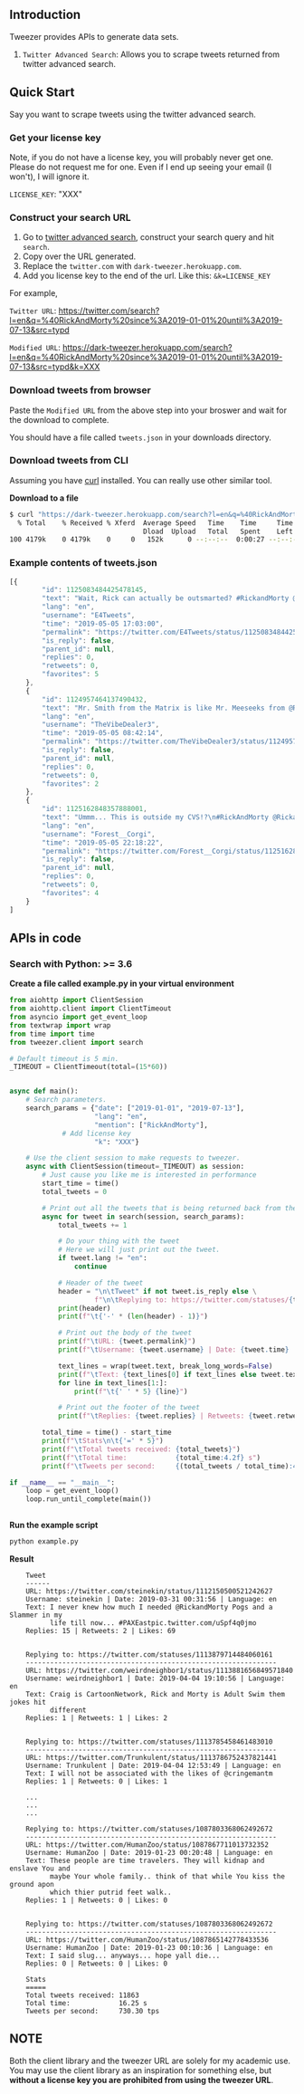 ## Introduction

Tweezer provides APIs to generate data sets.

1. `Twitter Advanced Search`: Allows you to scrape tweets returned from twitter advanced search.

## Quick Start

Say you want to scrape tweets using the twitter advanced search.

### Get your license key

Note, if you do not have a license key, you will probably never get one. Please do not request me for one.
Even if I end up seeing your email (I won't), I will ignore it.

`LICENSE_KEY`: "XXX"

### Construct your search URL

1. Go to [twitter advanced search](https://twitter.com/search-advanced), construct your search query and hit `search`.
2. Copy over the URL generated.
3. Replace the `twitter.com` with `dark-tweezer.herokuapp.com`.
4. Add you license key to the end of the url. Like this: `&k=LICENSE_KEY`

For example, 

`Twitter URL`: <https://twitter.com/search?l=en&q=%40RickAndMorty%20since%3A2019-01-01%20until%3A2019-07-13&src=typd>

`Modified URL`: <https://dark-tweezer.herokuapp.com/search?l=en&q=%40RickAndMorty%20since%3A2019-01-01%20until%3A2019-07-13&src=typd&k=XXX>

### Download tweets from browser

Paste the `Modified URL` from the above step into your broswer and wait for the download to complete. 

You should have a file called `tweets.json` in your downloads directory.

### Download tweets from CLI

Assuming you have [curl](https://curl.haxx.se/download.html) installed. You can really use other similar tool.

**Download to a file**

```bash
$ curl "https://dark-tweezer.herokuapp.com/search?l=en&q=%40RickAndMorty%20since%3A2019-01-01%20until%3A2019-07-13&src=typd&k=XXX" -o tweets.json
  % Total    % Received % Xferd  Average Speed   Time    Time     Time  Current
                                 Dload  Upload   Total   Spent    Left  Speed
100 4179k    0 4179k    0     0   152k      0 --:--:--  0:00:27 --:--:--  134k
```

### Example contents of tweets.json

```javascript
[{
        "id": 1125083484425478145,
        "text": "Wait, Rick can actually be outsmarted? #RickandMorty @RickandMorty @AdultSwimUKpic.twitter.com/2iYLOWKsAy",
        "lang": "en",
        "username": "E4Tweets",
        "time": "2019-05-05 17:03:00",
        "permalink": "https://twitter.com/E4Tweets/status/1125083484425478145",
        "is_reply": false,
        "parent_id": null,
        "replies": 0,
        "retweets": 0,
        "favorites": 5
    },
    {
        "id": 1124957464137490432,
        "text": "Mr. Smith from the Matrix is like Mr. Meeseeks from @RickandMorty pic.twitter.com/BbIH0EGaNN",
        "lang": "en",
        "username": "TheVibeDealer3",
        "time": "2019-05-05 08:42:14",
        "permalink": "https://twitter.com/TheVibeDealer3/status/1124957464137490432",
        "is_reply": false,
        "parent_id": null,
        "replies": 0,
        "retweets": 0,
        "favorites": 2
    },
    {
        "id": 1125162848357888001,
        "text": "Ummm... This is outside my CVS!?\n#RickAndMorty @RickandMorty pic.twitter.com/lXVsJZSrEm",
        "lang": "en",
        "username": "Forest__Corgi",
        "time": "2019-05-05 22:18:22",
        "permalink": "https://twitter.com/Forest__Corgi/status/1125162848357888001",
        "is_reply": false,
        "parent_id": null,
        "replies": 0,
        "retweets": 0,
        "favorites": 4
    }
]
```

## APIs in code

### Search with Python: >= 3.6

**Create a file called example.py in your virtual environment**

```python
from aiohttp import ClientSession
from aiohttp.client import ClientTimeout
from asyncio import get_event_loop
from textwrap import wrap
from time import time
from tweezer.client import search

# Default timeout is 5 min.
_TIMEOUT = ClientTimeout(total=(15*60))


async def main():
    # Search parameters.
    search_params = {"date": ["2019-01-01", "2019-07-13"],
                     "lang": "en",
                     "mention": ["RickAndMorty"],
		     # Add license key
                     "k": "XXX"}

    # Use the client session to make requests to tweezer.
    async with ClientSession(timeout=_TIMEOUT) as session:
        # Just cause you like me is interested in performance
        start_time = time()
        total_tweets = 0

        # Print out all the tweets that is being returned back from the server
        async for tweet in search(session, search_params):
            total_tweets += 1

            # Do your thing with the tweet
            # Here we will just print out the tweet.
            if tweet.lang != "en":
                continue

            # Header of the tweet
            header = "\n\tTweet" if not tweet.is_reply else \
                     f"\n\tReplying to: https://twitter.com/statuses/{tweet.parent_id}"
            print(header)
            print(f"\t{'-' * (len(header) - 1)}")

            # Print out the body of the tweet
            print(f"\tURL: {tweet.permalink}")
            print(f"\tUsername: {tweet.username} | Date: {tweet.time} | Language: {tweet.lang}")

            text_lines = wrap(tweet.text, break_long_words=False)
            print(f"\tText: {text_lines[0] if text_lines else tweet.text}")
            for line in text_lines[1:]:
                print(f"\t{' ' * 5} {line}")

            # Print out the footer of the tweet
            print(f"\tReplies: {tweet.replies} | Retweets: {tweet.retweets} | Likes: {tweet.favorites}\n")

        total_time = time() - start_time
        print(f"\tStats\n\t{'=' * 5}")
        print(f"\tTotal tweets received: {total_tweets}")
        print(f"\tTotal time:            {total_time:4.2f} s")
        print(f"\tTweets per second:     {(total_tweets / total_time):4.2f} tps")

if __name__ == "__main__":
    loop = get_event_loop()
    loop.run_until_complete(main())
    
```

**Run the example script**

```bash
python example.py
```

**Result**

```text
	Tweet
	------
	URL: https://twitter.com/steinekin/status/1112150500521242627
	Username: steinekin | Date: 2019-03-31 00:31:56 | Language: en
	Text: I never knew how much I needed @RickandMorty Pogs and a Slammer in my
	      life till now... #PAXEastpic.twitter.com/uSpf4q0jmo
	Replies: 15 | Retweets: 2 | Likes: 69


	Replying to: https://twitter.com/statuses/1113879714484060161
	--------------------------------------------------------------
	URL: https://twitter.com/weirdneighbor1/status/1113881656849571840
	Username: weirdneighbor1 | Date: 2019-04-04 19:10:56 | Language: en
	Text: Craig is CartoonNetwork, Rick and Morty is Adult Swim them jokes hit
	      different
	Replies: 1 | Retweets: 1 | Likes: 2


	Replying to: https://twitter.com/statuses/1113785458461483010
	--------------------------------------------------------------
	URL: https://twitter.com/Trunkulent/status/1113786752437821441
	Username: Trunkulent | Date: 2019-04-04 12:53:49 | Language: en
	Text: I will not be associated with the likes of @cringemantm
	Replies: 1 | Retweets: 0 | Likes: 1
	
	...
	...
	...
	
	Replying to: https://twitter.com/statuses/1087803368062492672
	--------------------------------------------------------------
	URL: https://twitter.com/HumanZoo/status/1087867711013732352
	Username: HumanZoo | Date: 2019-01-23 00:20:48 | Language: en
	Text: These people are time travelers. They will kidnap and enslave You and
	      maybe Your whole family.. think of that while You kiss the ground apon
	      which thier putrid feet walk..
	Replies: 1 | Retweets: 0 | Likes: 0


	Replying to: https://twitter.com/statuses/1087803368062492672
	--------------------------------------------------------------
	URL: https://twitter.com/HumanZoo/status/1087865142778433536
	Username: HumanZoo | Date: 2019-01-23 00:10:36 | Language: en
	Text: I said slug... anyways... hope yall die...
	Replies: 0 | Retweets: 0 | Likes: 0

	Stats
	=====
	Total tweets received: 11863
	Total time:            16.25 s
	Tweets per second:     730.30 tps

```

## NOTE

Both the client library and the tweezer URL are solely for my academic use. You may use the client library as an inspiration for something else, but **without a license key you are prohibited from using the tweezer URL**.
